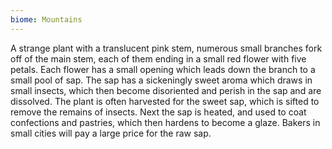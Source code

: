 ```yaml
---
biome: Mountains
---
```

A strange plant with a translucent pink stem, numerous small branches fork off of the main stem, each of them ending in a small red flower with five petals. Each flower has a small opening which leads down the branch to a small pool of sap. The sap has a sickeningly sweet aroma which draws in small insects, which then become disoriented and perish in the sap and are dissolved. The plant is often harvested for the sweet sap, which is sifted to remove the remains of insects. Next the sap is heated, and used to coat confections and pastries, which then hardens to become a glaze. Bakers in small cities will pay a large price for the raw sap. 

